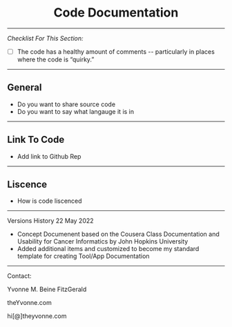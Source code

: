 <h1 align="center">Code Documentation</h1>

---

_Checklist For This Section:_  

- [ ] The code has a healthy amount of comments -- particularly in places where the code is “quirky.”

---

## General
- Do you want to share source code
- Do you want to say what langauge  it is in


---


## Link To Code

- Add link to Github Rep

---


## Liscence

- How is code liscenced



---


Versions History
22 May 2022
  - Concept Documenent based on the Cousera Class Documentation and Usability for Cancer Informatics by John Hopkins University
  - Added additional items and customized to become my standard template for creating Tool/App Documentation
 

---
Contact:

Yvonne M. Beine FitzGerald

theYvonne.com

hi[@]theyvonne.com

